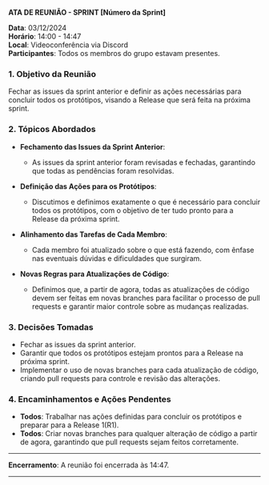 **ATA DE REUNIÃO - SPRINT [Número da Sprint]**

**Data**: 03/12/2024  
**Horário**: 14:00 - 14:47  
**Local**: Videoconferência via Discord  
**Participantes**: Todos os membros do grupo estavam presentes.

### 1. **Objetivo da Reunião**  
Fechar as issues da sprint anterior e definir as ações necessárias para concluir todos os protótipos, visando a Release que será feita na próxima sprint.

### 2. **Tópicos Abordados**

- **Fechamento das Issues da Sprint Anterior**:  
    - As issues da sprint anterior foram revisadas e fechadas, garantindo que todas as pendências foram resolvidas.

- **Definição das Ações para os Protótipos**:  
    - Discutimos e definimos exatamente o que é necessário para concluir todos os protótipos, com o objetivo de ter tudo pronto para a Release da próxima sprint.

- **Alinhamento das Tarefas de Cada Membro**:  
    - Cada membro foi atualizado sobre o que está fazendo, com ênfase nas eventuais dúvidas e dificuldades que surgiram.
    
- **Novas Regras para Atualizações de Código**:  
    - Definimos que, a partir de agora, todas as atualizações de código devem ser feitas em novas branches para facilitar o processo de pull requests e garantir maior controle sobre as mudanças realizadas.

### 3. **Decisões Tomadas**  
- Fechar as issues da sprint anterior.  
- Garantir que todos os protótipos estejam prontos para a Release na próxima sprint.  
- Implementar o uso de novas branches para cada atualização de código, criando pull requests para controle e revisão das alterações.

### 4. **Encaminhamentos e Ações Pendentes**  
- **Todos**: Trabalhar nas ações definidas para concluir os protótipos e preparar para a Release 1(R1).  
- **Todos**: Criar novas branches para qualquer alteração de código a partir de agora, garantindo que pull requests sejam feitos corretamente.

---

**Encerramento**: A reunião foi encerrada às 14:47.

--- 


